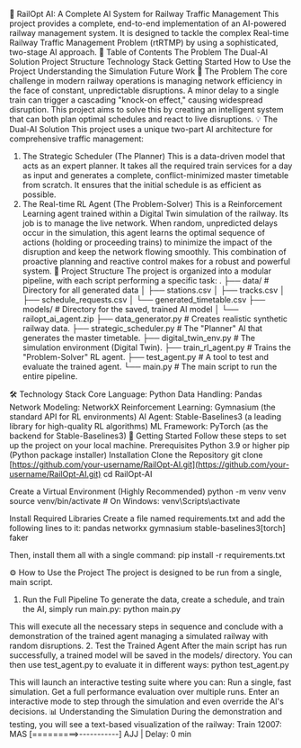 🚆 RailOpt AI: A Complete AI System for Railway Traffic Management
This project provides a complete, end-to-end implementation of an AI-powered railway management system. It is designed to tackle the complex Real-time Railway Traffic Management Problem (rtRTMP) by using a sophisticated, two-stage AI approach.
📖 Table of Contents
The Problem
The Dual-AI Solution
Project Structure
Technology Stack
Getting Started
How to Use the Project
Understanding the Simulation
Future Work
🎯 The Problem
The core challenge in modern railway operations is managing network efficiency in the face of constant, unpredictable disruptions. A minor delay to a single train can trigger a cascading "knock-on effect," causing widespread disruption. This project aims to solve this by creating an intelligent system that can both plan optimal schedules and react to live disruptions.
💡 The Dual-AI Solution
This project uses a unique two-part AI architecture for comprehensive traffic management:
1. The Strategic Scheduler (The Planner)
This is a data-driven model that acts as an expert planner. It takes all the required train services for a day as input and generates a complete, conflict-minimized master timetable from scratch. It ensures that the initial schedule is as efficient as possible.
2. The Real-time RL Agent (The Problem-Solver)
This is a Reinforcement Learning agent trained within a Digital Twin simulation of the railway. Its job is to manage the live network. When random, unpredicted delays occur in the simulation, this agent learns the optimal sequence of actions (holding or proceeding trains) to minimize the impact of the disruption and keep the network flowing smoothly.
This combination of proactive planning and reactive control makes for a robust and powerful system.
📂 Project Structure
The project is organized into a modular pipeline, with each script performing a specific task:
.
├── data/                  # Directory for all generated data
│   ├── stations.csv
│   ├── tracks.csv
│   ├── schedule_requests.csv
│   └── generated_timetable.csv
├── models/                # Directory for the saved, trained AI model
│   └── railopt_ai_agent.zip
├── data_generator.py      # Creates realistic synthetic railway data.
├── strategic_scheduler.py # The "Planner" AI that generates the master timetable.
├── digital_twin_env.py    # The simulation environment (Digital Twin).
├── train_rl_agent.py      # Trains the "Problem-Solver" RL agent.
├── test_agent.py          # A tool to test and evaluate the trained agent.
└── main.py                # The main script to run the entire pipeline.


🛠️ Technology Stack
Core Language: Python
Data Handling: Pandas
Network Modeling: NetworkX
Reinforcement Learning: Gymnasium (the standard API for RL environments)
AI Agent: Stable-Baselines3 (a leading library for high-quality RL algorithms)
ML Framework: PyTorch (as the backend for Stable-Baselines3)
🚀 Getting Started
Follow these steps to set up the project on your local machine.
Prerequisites
Python 3.9 or higher
pip (Python package installer)
Installation
Clone the Repository
git clone [https://github.com/your-username/RailOpt-AI.git](https://github.com/your-username/RailOpt-AI.git)
cd RailOpt-AI


Create a Virtual Environment (Highly Recommended)
python -m venv venv
source venv/bin/activate  # On Windows: venv\Scripts\activate


Install Required Libraries
Create a file named requirements.txt and add the following lines to it:
pandas
networkx
gymnasium
stable-baselines3[torch]
faker

Then, install them all with a single command:
pip install -r requirements.txt


⚙️ How to Use the Project
The project is designed to be run from a single, main script.
1. Run the Full Pipeline
To generate the data, create a schedule, and train the AI, simply run main.py:
python main.py


This will execute all the necessary steps in sequence and conclude with a demonstration of the trained agent managing a simulated railway with random disruptions.
2. Test the Trained Agent
After the main script has run successfully, a trained model will be saved in the models/ directory. You can then use test_agent.py to evaluate it in different ways:
python test_agent.py


This will launch an interactive testing suite where you can:
Run a single, fast simulation.
Get a full performance evaluation over multiple runs.
Enter an interactive mode to step through the simulation and even override the AI's decisions.
📊 Understanding the Simulation
During the demonstration and testing, you will see a text-based visualization of the railway:
Train 12007: MAS [=========>-----------] AJJ | Delay: 0 min


